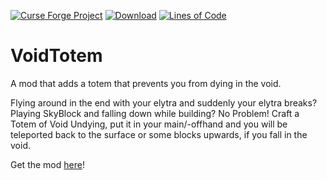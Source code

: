 [![Curse Forge Project](http://cf.way2muchnoise.eu/versions/For%20Minecraft_449655_all.svg)](https://www.curseforge.com/minecraft/mc-mods/voidtotem/)
[![Download](http://cf.way2muchnoise.eu/full_449655_downloads.svg)](https://www.curseforge.com/minecraft/mc-mods/voidtotem/files/)
[![Lines of Code](https://tokei.rs/b1/github/Affehund/VoidTotem?category=code)](https://github.com/Affehund/VoidTotem)

# VoidTotem
 A mod that adds a totem that prevents you from dying in the void.

Flying around in the end with your elytra and suddenly your elytra breaks? Playing SkyBlock and falling down while building? No Problem!
Craft a Totem of Void Undying, put it in your main/-offhand and you will be teleported back to the surface or some blocks upwards, if you fall in the void.

Get the mod [here](https://www.curseforge.com/minecraft/mc-mods/voidtotem/)! 

